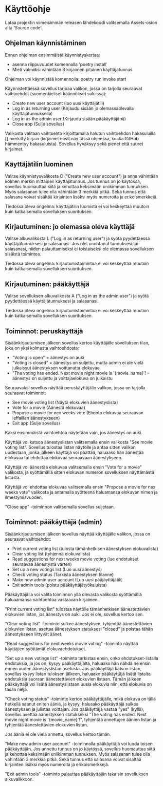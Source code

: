 # Käyttöohje

Lataa projektin viimeisimmän releasen lähdekoodi valitsemalla Assets-osion alta 'Source code'.



## Ohjelman käynnistäminen

Ennen ohjelman ensimmäistä käynnistyskertaa:
- asenna riippuvuudet komennolla 'poetry install'
- Mieti valmiiksi vähintään 3 kirjaimen pituinen käyttäjätunnus

Ohjelman voi käynnistää komennolla:
poetry run invoke start

Käynnistettäessä sovellus tarjoaa valikon, jossa on tarjolla seuraavat vaihtoehdot (suomenkieliset käännökset suluissa):
- Create new user account (luo uusi käyttäjätili)
- Log in as returning user  (Kirjaudu sisään jo olemassaolevalla käyttäjätunnuksella)
- Log in as the admin user (Kirjaudu sisään pääkäyttäjänä)
- Close app (Sulje sovellus)

Valikosta valitaan vaihtoehto kirjoittamalla halutun vaihtoehdon hakasuluilla [] merkitty kirjain (kirjaimet eivät näy tässä ohjeessa, koska GitHub hämmentyy hakasuluista). Sovellus hyväksyy sekä pienet että suuret kirjaimet.



## Käyttäjätilin luominen

Valitse käynnistysvalikosta C ("Create new user account") ja anna vähintään kolmen merkin mittainen käyttäjätunnus. Jos tunnus on jo käytössä, sovellus huomauttaa siitä ja kehottaa keksimään uniikimman tunnuksen. Myös salasanan tulee olla vähintään 3 merkkiä pitkä. Sekä tunnus että salasana voivat sisältää kirjainten lisäksi myös numeroita ja erikoismerkkejä.

Tiedossa oleva ongelma: käyttäjätilin luomista ei voi keskeyttää muutoin kuin katkaisemalla sovelluksen suorituksen. 


## Kirjautuminen: jo olemassa oleva käyttäjä

Valitse alkuvalikosta L ("Log in as returning user") ja syötä pyydettäessä käyttäjätunnuksesi ja salasanasi. Jos olet unohtanut tunnuksesi tai salasanasi, niiden palauttamiseksi ei toistaiseksi ole olemassa sovelluksen sisäistä toimintoa. 

Tiedossa oleva ongelma: kirjautumistoimintoa ei voi keskeyttää muutoin kuin katkaisemalla sovelluksen suorituksen. 


## Kirjautuminen: pääkäyttäjä

Valitse sovelluksen alkuvalikosta A ("Log in as the admin user") ja syötä pyydettäessä käyttäjätunnuksesi ja salasanasi. 

Tiedossa oleva ongelma: kirjautumistoimintoa ei voi keskeyttää muutoin kuin katkaisemalla sovelluksen suorituksen. 


## Toiminnot: peruskäyttäjä

Sisäänkirjautumisen jälkeen sovellus kertoo käyttäjälle sovelluksen tilan, joka on yksi kolmesta vaihtoehdosta:
- "Voting is open" = äänestys on auki
- "Voting is closed" = äänestys on suljettu, mutta admin ei ole vielä julkaissut äänestyksen voittanutta elokuvaa
- "The voting has ended. Next movie night movie is '{movie_name}'!  = äänestys on suljettu ja voittajaelokuva on julkaistu

Seuraavaksi sovellus näyttää peruskäyttäjälle valikon, jossa on tarjolla seuraavat toiminnot:

- See movie voting list (Näytä elokuvien äänestyslista)
- Vote for a movie (Äänestä elokuvaa)
- Propose a movie for nex weeks vote (Ehdota elokuvaa seuraavan leffaillan äänestykseen)
- Exit app (Sulje sovellus)

Kaksi ensimmäistä vaihtoehtoa näytetään vain, jos äänestys on auki.

Käyttäjä voi katsoa äänestyslistan valitsemalla ensin valikosta "See movie voting list". Sovellus tulostaa listan näytölle ja antaa sitten valikon uudestaan, jonka jälkeen käyttäjä voi päättää, haluaako hän äänestää elokuvaa tai ehdottaa elokuvaa seuraavaan äänestykseen.

Käyttäjä voi äänestää elokuvaa valitsemalla ensin "Vote for a movie" valikosta, ja syöttämällä sitten elokuvan numeron sovelluksen näyttämästä listasta.

Käyttäjä voi ehdottaa elokuvaa valitsemalla ensin "Propose a movie for nex weeks vote" valikosta ja antamalla syötteenä haluamansa elokuvan nimen ja ilmestymisvuoden.

"Close app" -toiminnon valitsemalla sovellus suljetaan.


## Toiminnot: pääkäyttäjä (admin)

Sisäänkirjautumisen jälkeen sovellus näyttää käyttäjälle valikon, jossa on seuraavat vaihtoehdot:
- Print current voting list (tulosta tämänhetkisen äänestyksen elokuvalista)
- Clear voting list (tyhjennä elokuvalista)
- Read suggestions for next weeks movie voting (lue ehdotukset seuraavaa äänestystä varten)
- Set up a new votings list (Luo uusi äänestys)
- Check voting status (Tarkista äänestyksen tilanne)
- Make new admin user account (Luo uusi pääjäyttäjätili)
- Exit admin tools (poistu pääkäyttäjätyökaluista)

Pääkäyttäjälla voi valita toiminnon yllä olevasta valikosta syöttämällä haluaamansa vaihtoehtoa vastaavan kirjaimen. 

"Print current voting list" tulostaa näytölle tämänhetkisen äänestettävien elokuvien listan, jos äänestys on auki. Jos ei ole, sovellus kertoo sen.

"Clear voting list" -toiminto sulkee äänestyksen, tyhjentää äänestettävien elokuvien listan, asettaa äänestyksen statuksesi "closed" ja poistaa tähän äänestykseen liittyvät äänet.

"Read suggestions for next weeks movie voting" -toiminto näyttää käyttäjien syöttämät elokuvaehdotukset. 

"Set up a new votings list" -toiminto tarkistaa ensin, onko ehdotukset-listalla ehdotuksia, ja jos on, kysyy pääkäyttäjältä, haluaako hän nähdä ne ensin ennen uuden äänestyslistan asetusta. Jos pääkäyttäjä katsoo listan, sovellus kysyy listan tuloksen jälkeen, haluaako pääkäyttäjä lisätä listalta ehdotuksia suoraan äänestettävien elokuvien listaan. Tämän jälkeen pääkäyttäjä voi lisätä äänestyslistaan uusia elokuvia niin, että elokuvia on tasan neljä.

"Check voting status" -toiminto kertoo pääkäyttäjälle, mikä elokuva on tällä hetkellä saanut eniten ääniä, ja kysyy, haluaako pääkäyttäjä sulkea äänestyksen ja julistaa voittajan. Jos pääkäyttäjä vastaa "yes" (kyllä), sovellus asettaa äänestyksen statukseksi "The voting has ended. Next movie night movie is '{movie_name}'!", tyhjentää annettujen äänien listan ja tyhjentää äänestettävien elokuvien listan.

Jos ääniä ei ole vielä annettu, sovellus kertoo tämän.

"Make new admin user account" -toiminnolla pääkäyttäjä voi luoda toisen pääkäyttäjän. Jos annettu tunnus on jo käytössä, sovellus huomauttaa siitä ja kehottaa keksimään uniikimman tunnuksen. Myös salasanan tulee olla vähintään 3 merkkiä pitkä. Sekä tunnus että salasana voivat sisältää kirjainten lisäksi myös numeroita ja erikoismerkkejä.

"Exit admin tools" -toiminto palauttaa pääkäyttäjän takaisin sovelluksen alkuvalikkoon. 

